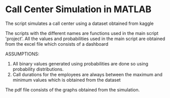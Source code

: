 # Call Center Simulation in MATLAB

The script simulates a call center using a dataset obtained from kaggle

The scripts with the different names are functions used in the main script 'project'. All the values and probabilities used in the main script are obtained from the excel file which consists of a dashboard

ASSUMPTIONS:
1. All binary values generated using probabilities are done so using probability distributions.
2. Call durations for the employees are always between the maximum and minimum values which is obtained from the dataset

The pdf file consists of the graphs obtained from the simulation.
